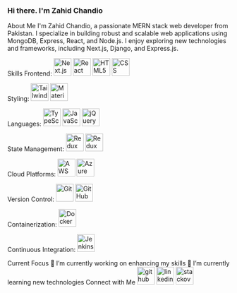 ### Hi there. I'm Zahid Chandio
About Me
I'm Zahid Chandio, a passionate MERN stack web developer from Pakistan. I specialize in building robust and scalable web applications using MongoDB, Express, React, and Node.js. I enjoy exploring new technologies and frameworks, including Next.js, Django, and Express.js.

Skills
Frontend:
<img src='https://img.shields.io/badge/next.js-%23000000.svg?&style=for-the-badge&logo=next.js&logoColor=white' alt='Next.js' height='40'>
<img src='https://img.shields.io/badge/react-%2361DAFB.svg?&style=for-the-badge&logo=react&logoColor=white' alt='React' height='40'>
<img src='https://img.shields.io/badge/html5-%23E34F26.svg?&style=for-the-badge&logo=html5&logoColor=white' alt='HTML5' height='40'>
<img src='https://img.shields.io/badge/css3-%231572B6.svg?&style=for-the-badge&logo=css3&logoColor=white' alt='CSS' height='40'>

Styling:
<img src='https://img.shields.io/badge/tailwindcss-%2338B2AC.svg?&style=for-the-badge&logo=tailwind-css&logoColor=white' alt='Tailwind CSS' height='40'>
<img src='https://img.shields.io/badge/material--ui-%230081CB.svg?&style=for-the-badge&logo=material-ui&logoColor=white' alt='Material-UI' height='40'>

Languages:
<img src='https://img.shields.io/badge/typescript-%3178C6.svg?&style=for-the-badge&logo=typescript&logoColor=white' alt='TypeScript' height='40'>
<img src='https://img.shields.io/badge/javascript-%23F7DF1E.svg?&style=for-the-badge&logo=javascript&logoColor=black' alt='JavaScript' height='40'>
<img src='https://img.shields.io/badge/jquery-%230769AD.svg?&style=for-the-badge&logo=jquery&logoColor=white' alt='jQuery' height='40'>

State Management:
<img src='https://img.shields.io/badge/redux-%23764ABC.svg?&style=for-the-badge&logo=redux&logoColor=white' alt='Redux' height='40'>
<img src='https://img.shields.io/badge/redux_saga-%23A05047.svg?&style=for-the-badge&logo=redux-saga&logoColor=white' alt='Redux Saga' height='40'>

Cloud Platforms:
<img src='https://img.shields.io/badge/aws-%23232F3E.svg?&style=for-the-badge&logo=amazon-aws&logoColor=white' alt='AWS' height='40'>
<img src='https://img.shields.io/badge/azure-%230072C6.svg?&style=for-the-badge&logo=microsoft-azure&logoColor=white' alt='Azure' height='40'>

Version Control:
<img src='https://img.shields.io/badge/git-%23F05032.svg?&style=for-the-badge&logo=git&logoColor=white' alt='Git' height='40'>
<img src='https://img.shields.io/badge/github-%23121011.svg?&style=for-the-badge&logo=github&logoColor=white' alt='GitHub' height='40'>

Containerization:
<img src='https://img.shields.io/badge/docker-%232496ED.svg?&style=for-the-badge&logo=docker&logoColor=white' alt='Docker' height='40'>

Continuous Integration:
<img src='https://img.shields.io/badge/jenkins-%23D24939.svg?&style=for-the-badge&logo=jenkins&logoColor=white' alt='Jenkins' height='40'>

Current Focus
🔭 I’m currently working on enhancing my skills
🌱 I’m currently learning new technologies
Connect with Me
[<img src='https://img.shields.io/badge/github-%23121011.svg?&style=for-the-badge&logo=github&logoColor=white' alt='github' height='40'>](https://github.com/ZahidChandio) [<img src='https://img.shields.io/badge/linkedin-%230077B5.svg?&style=for-the-badge&logo=linkedin&logoColor=white' alt='linkedin' height='40'>](https://www.linkedin.com/in/zahid-chandio/) [<img src='https://img.shields.io/badge/stackoverflow-%23FF5722.svg?&style=for-the-badge&logo=stackoverflow&logoColor=white' alt='stackoverflow' height='40'>](https://stackoverflow.com/users/17646863)
